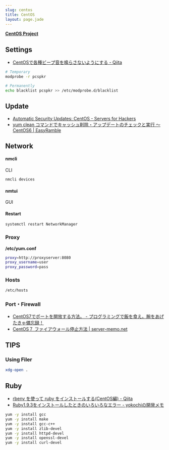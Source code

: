 ```yaml
---
slug: centos
title: CentOS
layout: page.jade
---
```


__[CentOS Project](http://www.centos.org/)__


## Settings
- [CentOSで各種ビープ音を鳴らさないようにする - Qiita](http://qiita.com/kataring/items/f3f8dda51c671c4df2e4)

```bash
# Temporary
modprobe -r pcspkr

# Permanently
echo blacklist pcspkr >> /etc/modprobe.d/blacklist
```

## Update
- [Automatic Security Updates: CentOS - Servers for Hackers](https://serversforhackers.com/video/automatic-security-updates-centos)
- [yum clean コマンドでキャッシュ削除・アップデートのチェックと実行 〜 CentOS6 | EasyRamble](http://easyramble.com/yum-clean-and-update.html)


## Network

#### nmcli
CLI
```bash
nmcli devices
```

#### nmtui
GUI

#### Restart
```bash
systemctl restart NetworkManager
```

### Proxy
__/etc/yum.conf__
```bash
proxy=http://proxyserver:8080
proxy_username=user
proxy_password=pass
```

### Hosts
```bash
/etc/hosts
```

### Port・Firewall
- [CentOS7でポートを開放する方法。 - プログラミングで飯を食え。腕をあげたきゃ備忘録！](http://senoway.hatenablog.com/entry/2015/02/11/142139)
- [CentOS７ ファイアウォール停止方法 | server-memo.net](http://www.server-memo.net/centos-settings/centos7/firewalld-stop.html)


## TIPS

### Using Filer
```bash
xdg-open .
```


## Ruby

- [rbenv を使って ruby をインストールする(CentOS編) - Qiita](http://qiita.com/inouet/items/478f4228dbbcd442bfe8)
- [Ruby1.9.3をインストールしたときのいろいろなエラー - yokochiの開発メモ](http://d.hatena.ne.jp/the_yokochi/20111127/1322382198)

```bash
yum -y install gcc
yum -y install make
yum -y install gcc-c++
yum -y install zlib-devel
yum -y install httpd-devel
yum -y install openssl-devel
yum -y install curl-devel
```

